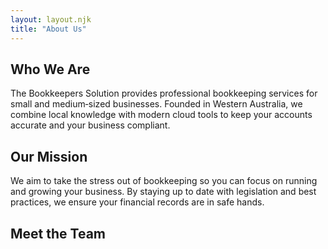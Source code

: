 ```yaml
---
layout: layout.njk
title: "About Us"
---
```


## Who We Are

The Bookkeepers Solution provides professional bookkeeping services for small and medium‑sized businesses.  Founded in Western Australia, we combine local knowledge with modern cloud tools to keep your accounts accurate and your business compliant.  

## Our Mission

We aim to take the stress out of bookkeeping so you can focus on running and growing your business.  By staying up to date with legislation and best practices, we ensure your financial records are in safe hands.

## Meet the Team

